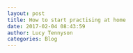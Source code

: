 ```yaml
---
layout: post
title: How to start practising at home
date: 2017-02-04 08:43:59
author: Lucy Tennyson
categories: Blog
---
```

